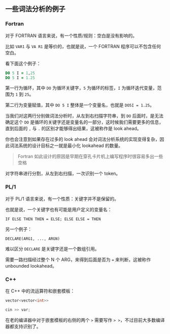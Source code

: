 ## 一些词法分析的例子

### Fortran

对于 FORTRAN 语言来说，有一个性质/规则：空白是没有影响的。

比如 `VAR1` 与 `VA R1` 是等价的，也就是说，一个 FORTRAN 程序可以不包含任何空白。

看下面这个例子：

```fortran
DO 5 I = 1,25
DO 5 I = 1.25
```

第一行为循环，其中 `DO` 为循环关键字，`5` 为循环的标签，`I` 为循环迭代变量，范围为 `1` 到 `25`。

第二行为变量赋值，其中 `DO 5 I` 整体是一个变量名，也就是 `DO5I = 1.25`。

当我们对这两行分别做词法分析时，从左到右扫描字符串，到 `DO` 后面时，是无法确定这个 `DO` 是循环的关键字还是变量名的一部分，这时候我们需要更多的信息，直到后面的 `,` 与 `.` 的区别才能够得出结果，这被称作是 look ahead。

你也会注意到如果存在过多的 look ahead 会对词法分析系统的实现变得复杂，因此词法系统的设计目标之一就是最小化 lookahead 的数量。

> Fortran 如此设计的原因是早期在穿孔卡片机上编写程序时很容易多出一些空格

对字符串进行分割，从左到右扫描，一次识别一个 token。

### PL/1

对于 PL/1 语言来说，有一个性质：关键字并不是保留的。

也就是说，一个关键字也有可能是用户定义的变量名：

```pl/1
IF ELSE THEN THEN = ELSE; ELSE ELSE = THEN
```

另一个例子：

```pl/1
DECLARE(ARG1, ..., ARGN)
```

难以区分 `DECLARE` 是关键字还是一个数组引用。

需要一路扫描经过整个 N 个 ARG，来得到后面是否为 `=` 来判断，这被称作 unbounded lookahead。

### C++

在 C++ 中的流运算符和嵌套模板：

```c++
vector<vector<int>>
```

```c++
cin >> var;
```

在老的编译器中对于嵌套模板的右侧的两个 `>` 需要写作 `> >`，不过目前大多数编译器都支持识别了。